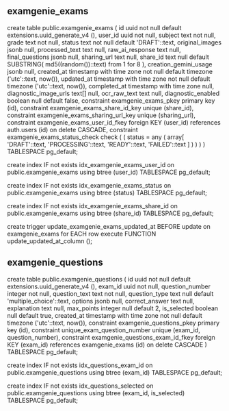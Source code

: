 ## examgenie_exams
create table public.examgenie_exams (
  id uuid not null default extensions.uuid_generate_v4 (),
  user_id uuid not null,
  subject text not null,
  grade text not null,
  status text not null default 'DRAFT'::text,
  original_images jsonb null,
  processed_text text null,
  raw_ai_response text null,
  final_questions jsonb null,
  sharing_url text null,
  share_id text null default SUBSTRING(
    md5((random())::text)
    from
      1 for 8
  ),
  creation_gemini_usage jsonb null,
  created_at timestamp with time zone not null default timezone ('utc'::text, now()),
  updated_at timestamp with time zone not null default timezone ('utc'::text, now()),
  completed_at timestamp with time zone null,
  diagnostic_image_urls text[] null,
  ocr_raw_text text null,
  diagnostic_enabled boolean null default false,
  constraint examgenie_exams_pkey primary key (id),
  constraint examgenie_exams_share_id_key unique (share_id),
  constraint examgenie_exams_sharing_url_key unique (sharing_url),
  constraint examgenie_exams_user_id_fkey foreign KEY (user_id) references auth.users (id) on delete CASCADE,
  constraint examgenie_exams_status_check check (
    (
      status = any (
        array[
          'DRAFT'::text,
          'PROCESSING'::text,
          'READY'::text,
          'FAILED'::text
        ]
      )
    )
  )
) TABLESPACE pg_default;

create index IF not exists idx_examgenie_exams_user_id on public.examgenie_exams using btree (user_id) TABLESPACE pg_default;

create index IF not exists idx_examgenie_exams_status on public.examgenie_exams using btree (status) TABLESPACE pg_default;

create index IF not exists idx_examgenie_exams_share_id on public.examgenie_exams using btree (share_id) TABLESPACE pg_default;

create trigger update_examgenie_exams_updated_at BEFORE
update on examgenie_exams for EACH row
execute FUNCTION update_updated_at_column ();

## examgenie_questions
create table public.examgenie_questions (
  id uuid not null default extensions.uuid_generate_v4 (),
  exam_id uuid not null,
  question_number integer not null,
  question_text text not null,
  question_type text null default 'multiple_choice'::text,
  options jsonb null,
  correct_answer text null,
  explanation text null,
  max_points integer null default 2,
  is_selected boolean null default true,
  created_at timestamp with time zone not null default timezone ('utc'::text, now()),
  constraint examgenie_questions_pkey primary key (id),
  constraint unique_exam_question_number unique (exam_id, question_number),
  constraint examgenie_questions_exam_id_fkey foreign KEY (exam_id) references examgenie_exams (id) on delete CASCADE
) TABLESPACE pg_default;

create index IF not exists idx_questions_exam_id on public.examgenie_questions using btree (exam_id) TABLESPACE pg_default;

create index IF not exists idx_questions_selected on public.examgenie_questions using btree (exam_id, is_selected) TABLESPACE pg_default;